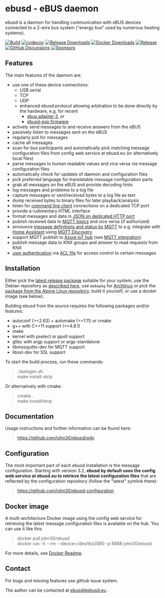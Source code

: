 ebusd - eBUS daemon
===================

ebusd is a daemon for handling communication with eBUS devices connected to a
2-wire bus system ("energy bus" used by numerous heating systems).

[![Build](https://github.com/john30/ebusd/actions/workflows/build.yml/badge.svg)](https://github.com/john30/ebusd/actions/workflows/build.yml)
[![codecov](https://codecov.io/gh/john30/ebusd/branch/master/graph/badge.svg)](https://codecov.io/gh/john30/ebusd)
[![Release Downloads](https://img.shields.io/github/downloads/john30/ebusd/total)](https://github.com/john30/ebusd/releases/latest)
[![Docker Downloads](https://img.shields.io/docker/pulls/john30/ebusd)](https://hub.docker.com/repository/docker/john30/ebusd)
[![Release](https://img.shields.io/github/v/release/john30/ebusd)](https://github.com/john30/ebusd/releases/latest)
[![GitHub Discussions](https://img.shields.io/github/discussions/john30/ebusd)](https://github.com/john30/ebusd/discussions)
[![Sponsors](https://img.shields.io/github/sponsors/john30)](https://github.com/sponsors/john30)

Features
--------

The main features of the daemon are:

 * use one of these device connections:
   * USB serial
   * TCP
   * UDP
   * enhanced ebusd protocol allowing arbitration to be done directly by the hardware, e.g. for recent
     * [ebus adapter 3](https://adapter.ebusd.eu/), or
     * [ebusd-esp firmware](https://github.com/john30/ebusd-esp/)
 * actively send messages to and receive answers from the eBUS
 * passively listen to messages sent on the eBUS
 * regularly poll for messages
 * cache all messages
 * scan for bus participants and automatically pick matching message configuration files from config web service at ebusd.eu (or alternatively local files)
 * parse messages to human readable values and vice versa via message configuration files
 * automatically check for updates of daemon and configuration files
 * pick preferred language for translatable message configuration parts
 * grab all messages on the eBUS and provide decoding hints
 * log messages and problems to a log file
 * capture messages or sent/received bytes to a log file as text
 * dump received bytes to binary files for later playback/analysis
 * listen for [command line client](3.1.-TCP-client-commands) connections on a dedicated TCP port
 * provide a rudimentary HTML interface
 * format messages and data in [JSON on dedicated HTTP port](https://github.com/john30/ebusd/wiki/3.2.-HTTP-client)
 * publish received data to [MQTT topics](https://github.com/john30/ebusd/wiki/3.3.-MQTT-client) and vice versa (if authorized)
 * announce [message definitions and status by MQTT](https://github.com/john30/ebusd/wiki/MQTT-integration) to e.g. integrate with [Home Assistant](https://www.home-assistant.io/) using [MQTT Discovery](https://www.home-assistant.io/docs/mqtt/discovery/)
 * support MQTT publish to [Azure IoT hub](https://docs.microsoft.com/en-us/azure/iot-hub/) (see [MQTT integration](https://github.com/john30/ebusd/wiki/MQTT-integration))
 * publish message data to KNX groups and answer to read requests from KNX
 * [user authentication](https://github.com/john30/ebusd/wiki/3.1.-TCP-client-commands#auth) via [ACL file](https://github.com/john30/ebusd/wiki/2.-Run#daemon-options) for access control to certain messages


Installation
------------

Either pick the [latest release package](https://github.com/john30/ebusd/releases/latest) suitable for your system,
use the Debian repository as [described here](https://github.com/john30/ebusd-debian/blob/master/README.md),
use `makepkg` for [Archlinux](https://github.com/john30/ebusd/tree/master/contrib/archlinux)
or pick the [package from the Alpine Linux repository](https://pkgs.alpinelinux.org/package/edge/community/x86/ebusd),
build it yourself, or use a docker image (see below).

Building ebusd from the source requires the following packages and/or features:
 * autoconf (>=2.63) + automake (>=1.11) or cmake
 * g++ with C++11 support (>=4.8.1)
 * make
 * kernel with pselect or ppoll support
 * glibc with argp support or argp-standalone
 * libmosquitto-dev for MQTT support
 * libssl-dev for SSL support

To start the build process, run these commands:  
> ./autogen.sh  
> make install-strip  

Or alternatively with cmake:  
> cmake .  
> make install/strip  

Documentation
-------------

Usage instructions and further information can be found here:
> https://github.com/john30/ebusd/wiki


Configuration
-------------

The most important part of each ebusd installation is the message configuration.
Starting with version 3.2, **ebusd by default uses the config web service at ebusd.eu to retrieve
the latest configuration files** that are reflected by the configuration repository (follow the "latest" symlink there):
> https://github.com/john30/ebusd-configuration


Docker image
------------

A multi-architecture Docker image using the config web service for retrieving the latest message configuration files is  available on the hub.
You can use it like this:  
> docker pull john30/ebusd  
> docker run -it --rm --device=/dev/ttyUSB0 -p 8888 john30/ebusd

For more details, see [Docker Readme](https://github.com/john30/ebusd/blob/master/contrib/docker/README.md).


Contact
-------
For bugs and missing features use github issue system.

The author can be contacted at ebusd@ebusd.eu .
